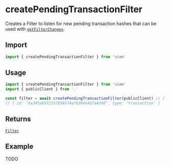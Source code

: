 # createPendingTransactionFilter

Creates a Filter to listen for new pending transaction hashes that can be used with [`getFilterChanges`](/TODO).

## Import

```ts
import { createPendingTransactionFilter } from 'viem'
```

## Usage

```ts
import { createPendingTransactionFilter } from 'viem'
import { publicClient } from '.'

const filter = await createPendingTransactionFilter(publicClient) // [!code focus:99]
// { id: "0x345a6572337856574a76364e457a4366", type: 'transaction' }
```

## Returns

[`Filter`](/TODO)

## Example

TODO

